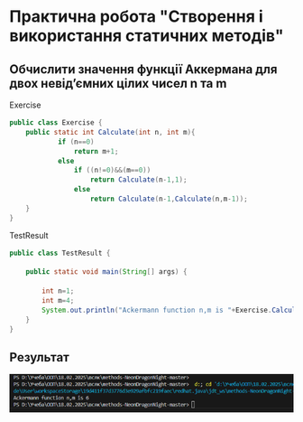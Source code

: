 # Практична робота "Створення і використання статичних методів"

## Обчислити значення функції Аккермана для двох невідʼємних цілих чисел n та m

Exercise
``` java
public class Exercise {
    public static int Calculate(int n, int m){
            if (n==0)
                return m+1;
            else
                if ((n!=0)&&(m==0))
                    return Calculate(n-1,1);
                else
                    return Calculate(n-1,Calculate(n,m-1));
    }
}
```

TestResult
``` java
public class TestResult {

    public static void main(String[] args) {

        int n=1;
        int m=4;
        System.out.println("Ackermann function n,m is "+Exercise.Calculate(n,m));
    }
}
```

## Результат
![](Result.png)